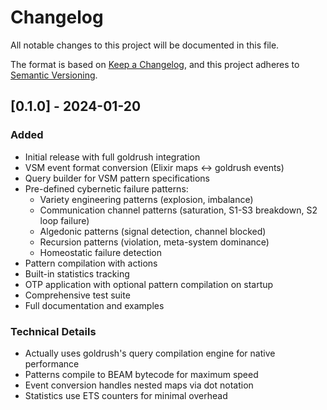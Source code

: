 # Changelog

All notable changes to this project will be documented in this file.

The format is based on [Keep a Changelog](https://keepachangelog.com/en/1.0.0/),
and this project adheres to [Semantic Versioning](https://semver.org/spec/v2.0.0.html).

## [0.1.0] - 2024-01-20

### Added
- Initial release with full goldrush integration
- VSM event format conversion (Elixir maps <-> goldrush events)
- Query builder for VSM pattern specifications
- Pre-defined cybernetic failure patterns:
  - Variety engineering patterns (explosion, imbalance)
  - Communication channel patterns (saturation, S1-S3 breakdown, S2 loop failure)
  - Algedonic patterns (signal detection, channel blocked)
  - Recursion patterns (violation, meta-system dominance)
  - Homeostatic failure detection
- Pattern compilation with actions
- Built-in statistics tracking
- OTP application with optional pattern compilation on startup
- Comprehensive test suite
- Full documentation and examples

### Technical Details
- Actually uses goldrush's query compilation engine for native performance
- Patterns compile to BEAM bytecode for maximum speed
- Event conversion handles nested maps via dot notation
- Statistics use ETS counters for minimal overhead